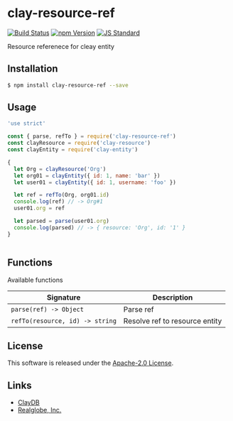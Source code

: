 clay-resource-ref
==========

<!---
This file is generated by ape-tmpl. Do not update manually.
--->

<!-- Badge Start -->
<a name="badges"></a>

[![Build Status][bd_travis_com_shield_url]][bd_travis_com_url]
[![npm Version][bd_npm_shield_url]][bd_npm_url]
[![JS Standard][bd_standard_shield_url]][bd_standard_url]

[bd_repo_url]: https://github.com/realglobe-Inc/clay-resource-ref
[bd_travis_url]: http://travis-ci.org/realglobe-Inc/clay-resource-ref
[bd_travis_shield_url]: http://img.shields.io/travis/realglobe-Inc/clay-resource-ref.svg?style=flat
[bd_travis_com_url]: http://travis-ci.com/realglobe-Inc/clay-resource-ref
[bd_travis_com_shield_url]: https://api.travis-ci.com/realglobe-Inc/clay-resource-ref.svg?token=aeFzCpBZebyaRijpCFmm
[bd_license_url]: https://github.com/realglobe-Inc/clay-resource-ref/blob/master/LICENSE
[bd_codeclimate_url]: http://codeclimate.com/github/realglobe-Inc/clay-resource-ref
[bd_codeclimate_shield_url]: http://img.shields.io/codeclimate/github/realglobe-Inc/clay-resource-ref.svg?style=flat
[bd_codeclimate_coverage_shield_url]: http://img.shields.io/codeclimate/coverage/github/realglobe-Inc/clay-resource-ref.svg?style=flat
[bd_gemnasium_url]: https://gemnasium.com/realglobe-Inc/clay-resource-ref
[bd_gemnasium_shield_url]: https://gemnasium.com/realglobe-Inc/clay-resource-ref.svg
[bd_npm_url]: http://www.npmjs.org/package/clay-resource-ref
[bd_npm_shield_url]: http://img.shields.io/npm/v/clay-resource-ref.svg?style=flat
[bd_standard_url]: http://standardjs.com/
[bd_standard_shield_url]: https://img.shields.io/badge/code%20style-standard-brightgreen.svg

<!-- Badge End -->


<!-- Description Start -->
<a name="description"></a>

Resource referenece for cleay entity

<!-- Description End -->


<!-- Overview Start -->
<a name="overview"></a>



<!-- Overview End -->


<!-- Sections Start -->
<a name="sections"></a>

<!-- Section from "doc/guides/01.Installation.md.hbs" Start -->

<a name="section-doc-guides-01-installation-md"></a>

Installation
-----

```bash
$ npm install clay-resource-ref --save
```


<!-- Section from "doc/guides/01.Installation.md.hbs" End -->

<!-- Section from "doc/guides/02.Usage.md.hbs" Start -->

<a name="section-doc-guides-02-usage-md"></a>

Usage
---------

```javascript
'use strict'

const { parse, refTo } = require('clay-resource-ref')
const clayResource = require('clay-resource')
const clayEntity = require('clay-entity')

{
  let Org = clayResource('Org')
  let org01 = clayEntity({ id: 1, name: 'bar' })
  let user01 = clayEntity({ id: 1, username: 'foo' })

  let ref = refTo(Org, org01.id)
  console.log(ref) // -> Org#1
  user01.org = ref

  let parsed = parse(user01.org)
  console.log(parsed) // -> { resource: 'Org', id: '1' }
}



```


<!-- Section from "doc/guides/02.Usage.md.hbs" End -->

<!-- Section from "doc/guides/03.Functions.md.hbs" Start -->

<a name="section-doc-guides-03-functions-md"></a>

Functions
---------

Available functions

| Signature | Description |
| ---- | ----------- |
| `parse(ref) -> Object` | Parse ref |
| `refTo(resource, id) -> string` | Resolve ref to resource entity |


<!-- Section from "doc/guides/03.Functions.md.hbs" End -->


<!-- Sections Start -->


<!-- LICENSE Start -->
<a name="license"></a>

License
-------
This software is released under the [Apache-2.0 License](https://github.com/realglobe-Inc/clay-resource-ref/blob/master/LICENSE).

<!-- LICENSE End -->


<!-- Links Start -->
<a name="links"></a>

Links
------

+ [ClayDB][clay_d_b_url]
+ [Realglobe, Inc.][realglobe,_inc__url]

[clay_d_b_url]: https://github.com/realglobe-Inc/claydb
[realglobe,_inc__url]: http://realglobe.jp

<!-- Links End -->
